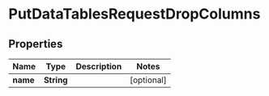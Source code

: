 

# PutDataTablesRequestDropColumns

## Properties

Name | Type | Description | Notes
------------ | ------------- | ------------- | -------------
**name** | **String** |  |  [optional]



